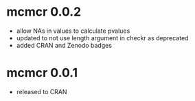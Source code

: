 # mcmcr 0.0.2

- allow NAs in values to calculate pvalues
- updated to not use length argument in checkr as deprecated
- added CRAN and Zenodo badges

# mcmcr 0.0.1

- released to CRAN
